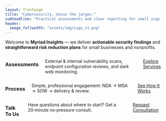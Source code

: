 ```yaml
---
layout: frontpage
title: "Cybersecurity, minus the jargon."
subheadline: "Practical assessments and clear reporting for small orgs in KC."
header:
  image_fullwidth: "assets/img/Logo_v1.png"
---
```


Welcome to **Myriad Insights** — we deliver **actionable security findings** and **straightforward risk reduction plans** for small businesses and nonprofits.

<div class="row">
  <div class="medium-4 columns">
    <h3>Assessments</h3>
    <p>External & internal vulnerability scans, endpoint configuration reviews, and dark web monitoring.</p>
    <p><a class="button" href="/services/">Explore Services</a></p>
  </div>
  <div class="medium-4 columns">
    <h3>Process</h3>
    <p>Simple, professional engagement: NDA → MSA → SOW → delivery & review.</p>
    <p><a class="button" href="/process/">See How It Works</a></p>
  </div>
  <div class="medium-4 columns">
    <h3>Talk To Us</h3>
    <p>Have questions about where to start? Get a 20‑minute no‑pressure consult.</p>
    <p><a class="button" href="/contact/">Request Consultation</a></p>
  </div>
</div>